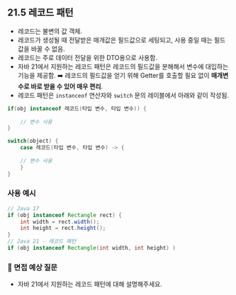 ## 21.5 레코드 패턴
- 레코드는 불변의 값 객체.
- 레코드가 생성될 때 전달받은 매개값은 필드값으로 세팅되고, 사용 중일 때는 필드값을 바꿀 수 없음.
- 레코드는 주로 데이터 전달을 위한 DTO용으로 사용함.
- 자바 21에서 지원하는 레코드 패턴은 레코드의 필드값을 분해해서 변수에 대입하는 기능을 제공함.
➡️ 레코드의 필드값을 얻기 위해 Getter를 호출할 필요 없이 **매개변수로 바로 받을 수 있어 매우 편리**.
- 레코드 패턴은 `instanceof` 연산자와 `switch` 문의 레이블에서 아래와 같이 작성됨.
```java
if(obj instanceof 레코드(타입 변수, 타입 변수)) {
    
    // 변수 사용
}
```
```java
switch(object) {
    case 레코드(타입 변수, 타입 변수) -> {
        
    // 변수 사용
    }
}
```
### 사용 예시
```java
// Java 17
if (obj instanceof Rectangle rect) {
    int width = rect.width();
    int height = rect.height();
}
// Java 21 - 레코드 패턴
if (obj instanceof Rectangle(int width, int height) )
```
### 🙋 면접 예상 질문
- 자바 21에서 지원하는 레코드 패턴에 대해 설명해주세요.